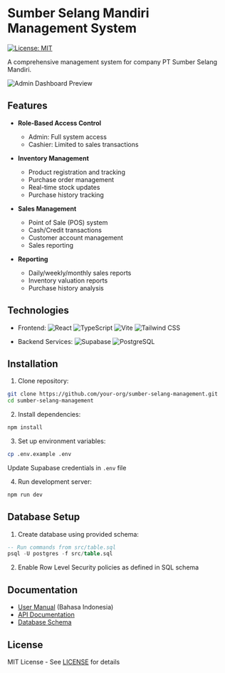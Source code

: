 # Sumber Selang Mandiri Management System

[![License: MIT](https://img.shields.io/badge/License-MIT-yellow.svg)](https://opensource.org/licenses/MIT)

A comprehensive management system for company PT Sumber Selang Mandiri.

![Admin Dashboard Preview](public/screenshot.png)

## Features

- **Role-Based Access Control**
  - Admin: Full system access
  - Cashier: Limited to sales transactions
  
- **Inventory Management**
  - Product registration and tracking
  - Purchase order management
  - Real-time stock updates
  - Purchase history tracking

- **Sales Management**
  - Point of Sale (POS) system
  - Cash/Credit transactions
  - Customer account management
  - Sales reporting

- **Reporting**
  - Daily/weekly/monthly sales reports
  - Inventory valuation reports
  - Purchase history analysis

## Technologies

- Frontend: 
  ![React](https://img.shields.io/badge/React-18.2-61DAFB?logo=react)
  ![TypeScript](https://img.shields.io/badge/TypeScript-5.0-3178C6?logo=typescript)
  ![Vite](https://img.shields.io/badge/Vite-4.0-B73BFE?logo=vite)
  ![Tailwind CSS](https://img.shields.io/badge/Tailwind_CSS-3.0-06B6D4?logo=tailwind-css)

- Backend Services:
  ![Supabase](https://img.shields.io/badge/Supabase-2.0-3ECF8E?logo=supabase)
  ![PostgreSQL](https://img.shields.io/badge/PostgreSQL-15.0-4169E1?logo=postgresql)

## Installation

1. Clone repository:
```bash
git clone https://github.com/your-org/sumber-selang-management.git
cd sumber-selang-management
```

2. Install dependencies:
```bash
npm install
```

3. Set up environment variables:
```bash
cp .env.example .env
```
Update Supabase credentials in `.env` file

4. Run development server:
```bash
npm run dev
```

## Database Setup

1. Create database using provided schema:
```sql
-- Run commands from src/table.sql
psql -U postgres -f src/table.sql
```

2. Enable Row Level Security policies as defined in SQL schema

## Documentation

- [User Manual](docs/product_management_manual.md) (Bahasa Indonesia)
- [API Documentation](docs/API_REFERENCE.md)
- [Database Schema](src/table.sql)

## License

MIT License - See [LICENSE](LICENSE) for details
